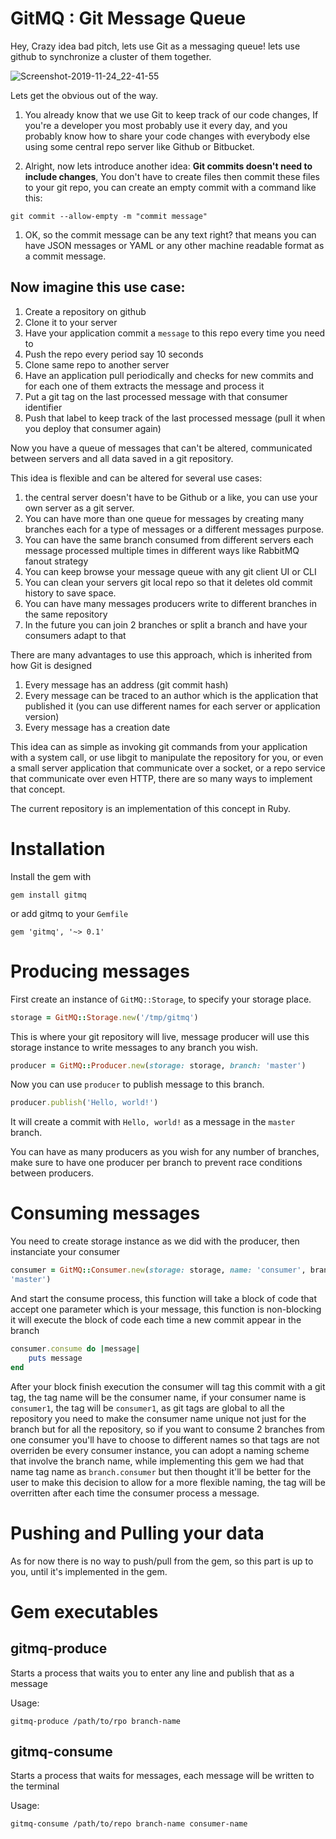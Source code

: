 # GitMQ : Git Message Queue

Hey, Crazy idea bad pitch, lets use Git as a messaging queue! lets use github to
synchronize a cluster of them together.

![Screenshot-2019-11-24_22-41-55](https://user-images.githubusercontent.com/54403/69502136-09672400-0f0c-11ea-8707-df3164411c4e.png)


Lets get the obvious out of the way.

1. You already know that we use Git to keep track of our code changes, If you're a
developer you most probably use it every day, and you probably know how to share
your code changes with everybody else using some central repo server like Github
or Bitbucket.

1. Alright, now lets introduce another idea: **Git commits doesn't need to include
changes**, You don't have to create files then commit these files to
your git repo, you can create an empty commit with a command like this:

```
git commit --allow-empty -m "commit message"
```

1. OK, so the commit message can be any text right? that means you can have JSON
messages or YAML or any other machine readable format as a commit message.

## Now imagine this use case:

1. Create a repository on github
1. Clone it to your server
1. Have your application commit a `message` to this repo every time you need to
1. Push the repo every period say 10 seconds
1. Clone same repo to another server
1. Have an application pull periodically and checks for new commits and for each
   one of them extracts the message and process it
1. Put a git tag on the last processed message with that consumer identifier
1. Push that label to keep track of the last processed message (pull it when you
   deploy that consumer again)

Now you have a queue of messages that can't be altered, communicated between
servers and all data saved in a git repository.

This idea is flexible and can be altered for several use cases:

1. the central server doesn't have to be Github or a like, you can use your
   own server as a git server.
1. You can have more than one queue for messages by creating many branches each
   for a type of messages or a different messages purpose.
1. You can have the same branch consumed from different servers each message
   processed multiple times in different ways like RabbitMQ fanout strategy
1. You can keep browse your message queue with any git client UI or CLI
1. You can clean your servers git local repo so that it deletes old commit
   history to save space.
1. You can have many messages producers write to different branches in the same
   repository
1. In the future you can join 2 branches or split a branch and have your
   consumers adapt to that


There are many advantages to use this approach, which is inherited from how Git
is designed

1. Every message has an address (git commit hash)
1. Every message can be traced to an author which is the application that
   published it (you can use different names for each server or application
   version)
1. Every message has a creation date

This idea can as simple as invoking git commands from your application with a
system call, or use libgit to manipulate the repository for you, or even a small
server application that communicate over a socket, or a repo service that
communicate over even HTTP, there are so many ways to implement that concept.

The current repository is an implementation of this concept in Ruby.

# Installation

Install the gem with
```
gem install gitmq
```

or add gitmq to your `Gemfile`
```
gem 'gitmq', '~> 0.1'
```


# Producing messages

First create an instance of `GitMQ::Storage`, to specify your storage place.

```ruby
storage = GitMQ::Storage.new('/tmp/gitmq')
```

This is where your git repository will live, message producer will use this
storage instance to write messages to any branch you wish.

```ruby
producer = GitMQ::Producer.new(storage: storage, branch: 'master')
```

Now you can use `producer` to publish message to this branch.

```ruby
producer.publish('Hello, world!')
```

It will create a commit with `Hello, world!` as a message in the `master`
branch.

You can have as many producers as you wish for any number of branches, make sure
to have one producer per branch to prevent race conditions between producers.

# Consuming messages

You need to create storage instance as we did with the producer, then
instanciate your consumer

```ruby
consumer = GitMQ::Consumer.new(storage: storage, name: 'consumer', branch:
'master')
```

And start the consume process, this function will take a block of code that
accept one parameter which is your message, this function is non-blocking
it will execute the block of code each time a new commit appear in the branch

```ruby
consumer.consume do |message|
    puts message
end
```

After your block finish execution the consumer will tag this commit with a git
tag, the tag name will be the consumer name, if your consumer name is
`consumer1`, the tag will be `consumer1`, as git tags are global to all the
repository you need to make the consumer name unique not just for the branch but
for all the repository, so if you want to consume 2 branches from one consumer
you'll have to choose to different names so that tags are not overriden be every
consumer instance, you can adopt a naming scheme that involve the branch name,
while implementing this gem we had that name tag name as `branch.consumer` but
then thought it'll be better for the user to make this decision to allow for a
more flexible naming, the tag will be overritten after each time the consumer
process a message.

# Pushing and Pulling your data

As for now there is no way to push/pull from the gem, so this part is up to you,
until it's implemented in the gem.

# Gem executables

## gitmq-produce

Starts a process that waits you to enter any line and publish that as a message

Usage:

```
gitmq-produce /path/to/rpo branch-name
```

## gitmq-consume

Starts a process that waits for messages, each message will be written to the
terminal

Usage:

```
gitmq-consume /path/to/repo branch-name consumer-name
```

